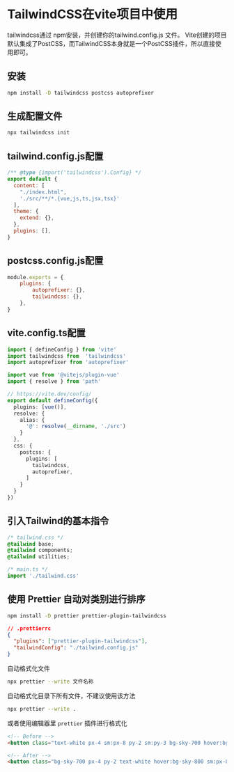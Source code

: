 # TailwindCSS在vite项目中使用
tailwindcss通过 npm安装，并创建你的tailwind.config.js 文件。 Vite创建的项目默认集成了PostCSS，而TailwindCSS本身就是一个PostCSS插件，所以直接使用即可。
## 安装
```bash
npm install -D tailwindcss postcss autoprefixer
```

## 生成配置文件
```bash
npx tailwindcss init
```

## tailwind.config.js配置
```js
/** @type {import('tailwindcss').Config} */
export default {
  content: [
    "./index.html",
    './src/**/*.{vue,js,ts,jsx,tsx}'
  ],
  theme: {
    extend: {},
  },
  plugins: [],
}
```

## postcss.config.js配置
```js
module.exports = {
    plugins: {
        autoprefixer: {},
        tailwindcss: {},
    },
}
```

## vite.config.ts配置
```ts
import { defineConfig } from 'vite'
import tailwindcss from  'tailwindcss'
import autoprefixer from 'autoprefixer'

import vue from '@vitejs/plugin-vue'
import { resolve } from 'path'

// https://vite.dev/config/
export default defineConfig({
  plugins: [vue()],
  resolve: {
    alias: {
      '@': resolve(__dirname, './src')
    }
  },
  css: {
    postcss: {
      plugins: [
        tailwindcss, 
        autoprefixer,
      ]
    }
  }
})
```

## 引入Tailwind的基本指令
```css
/* tailwind.css */
@tailwind base;
@tailwind components;
@tailwind utilities;
```
```js
/* main.ts */
import './tailwind.css'
```

## 使用 Prettier 自动对类别进行排序
```bash
npm install -D prettier prettier-plugin-tailwindcss
```
```json
// .prettierrc
{
  "plugins": ["prettier-plugin-tailwindcss"],
  "tailwindConfig": "./tailwind.config.js"
}
```
自动格式化文件
```bash
npx prettier --write 文件名称
```
自动格式化目录下所有文件，不建议使用该方法
```bash
npx prettier --write .
```
或者使用编辑器里 `prettier` 插件进行格式化
```html
<!-- Before -->
<button class="text-white px-4 sm:px-8 py-2 sm:py-3 bg-sky-700 hover:bg-sky-800">...</button>

<!-- After -->
<button class="bg-sky-700 px-4 py-2 text-white hover:bg-sky-800 sm:px-8 sm:py-3">...</button>
```